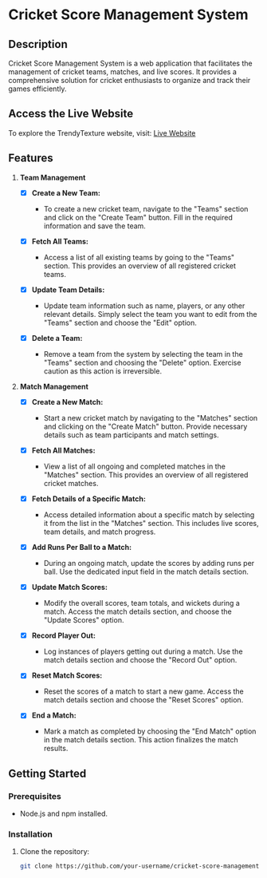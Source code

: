 # Cricket Score Management System

## Description

Cricket Score Management System is a web application that facilitates the management of cricket teams, matches, and live scores. It provides a comprehensive solution for cricket enthusiasts to organize and track their games efficiently.

## Access the Live Website

To explore the TrendyTexture website, visit: [Live Website](https://cricket-dashboard.web.app/)

## Features

1. **Team Management**

   - [x] **Create a New Team:**

     - To create a new cricket team, navigate to the "Teams" section and click on the "Create Team" button. Fill in the required information and save the team.

   - [x] **Fetch All Teams:**

     - Access a list of all existing teams by going to the "Teams" section. This provides an overview of all registered cricket teams.

   - [x] **Update Team Details:**

     - Update team information such as name, players, or any other relevant details. Simply select the team you want to edit from the "Teams" section and choose the "Edit" option.

   - [x] **Delete a Team:**
     - Remove a team from the system by selecting the team in the "Teams" section and choosing the "Delete" option. Exercise caution as this action is irreversible.

2. **Match Management**

   - [x] **Create a New Match:**

     - Start a new cricket match by navigating to the "Matches" section and clicking on the "Create Match" button. Provide necessary details such as team participants and match settings.

   - [x] **Fetch All Matches:**

     - View a list of all ongoing and completed matches in the "Matches" section. This provides an overview of all registered cricket matches.

   - [x] **Fetch Details of a Specific Match:**

     - Access detailed information about a specific match by selecting it from the list in the "Matches" section. This includes live scores, team details, and match progress.

   - [x] **Add Runs Per Ball to a Match:**

     - During an ongoing match, update the scores by adding runs per ball. Use the dedicated input field in the match details section.

   - [x] **Update Match Scores:**

     - Modify the overall scores, team totals, and wickets during a match. Access the match details section, and choose the "Update Scores" option.

   - [x] **Record Player Out:**

     - Log instances of players getting out during a match. Use the match details section and choose the "Record Out" option.

   - [x] **Reset Match Scores:**

     - Reset the scores of a match to start a new game. Access the match details section and choose the "Reset Scores" option.

   - [x] **End a Match:**
     - Mark a match as completed by choosing the "End Match" option in the match details section. This action finalizes the match results.

## Getting Started

### Prerequisites

- Node.js and npm installed.

### Installation

1. Clone the repository:

   ```bash
   git clone https://github.com/your-username/cricket-score-management.git
   ```
